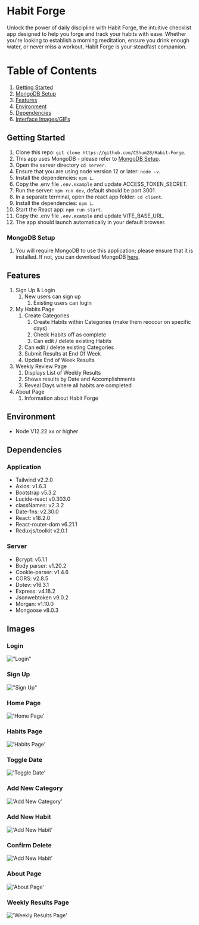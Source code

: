 # Habit Forge

Unlock the power of daily discipline with Habit Forge, the intuitive checklist app designed to help you forge and track your habits with ease. Whether you're looking to establish a morning meditation, ensure you drink enough water, or never miss a workout, Habit Forge is your steadfast companion.

# Table of Contents

1. [Getting Started](#getting-started)
2. [MongoDB Setup](#MongoDB-Setup)
3. [Features](#features)
4. [Environment](#environment)
5. [Dependencies](#dependencies)
6. [Interface Images/GIFs](#interface-imagesgifs)

## Getting Started

1. Clone this repo: `git clone https://github.com/CShum28/Habit-Forge`.
2. This app uses MongoDB - please refer to [MongoDB Setup](###MongoDB-Setup).
3. Open the server directory `cd server`.
4. Ensure that you are using node version 12 or later: `node -v`.
5. Install the dependencies: `npm i`.
6. Copy the .env file `.env.example` and update ACCESS_TOKEN_SECRET.
7. Run the server: `npm run dev`, default should be port 3001.
8. In a separate terminal, open the react app folder: `cd client`.
9. Install the dependencies: `npm i`.
10. Start the React app: `npm run start`.
11. Copy the .env file `.env.example` and update VITE_BASE_URL.
12. The app should launch automatically in your default browser.

### MongoDB Setup

1. You will require MongoDB to use this application; please ensure that it is installed. If not, you can download MongoDB [here](https://www.mongodb.com/).

## Features

1. Sign Up & Login
   1. New users can sign up
      1. Existing users can login
2. My Habits Page
   1. Create Categories
      1. Create Habits within Categories (make them reoccur on specific days)
      1. Check Habits off as complete
      1. Can edit / delete existing Habits
   2. Can edit / delete existing Categories
   3. Submit Results at End Of Week
   4. Update End of Week Results
3. Weekly Review Page
   1. Displays List of Weekly Results
   1. Shows results by Date and Accomplishments
   1. Reveal Days where all habits are completed
4. About Page
   1. Information about Habit Forge

## Environment

- Node V12.22.xx or higher

## Dependencies

### Application

- Tailwind v2.2.0
- Axios: v1.6.3
- Bootstrap v5.3.2
- Lucide-react v0.303.0
- classNames: v2.3.2
- Date-fns: v2.30.0
- React: v18.2.0
- React-router-dom v6.21.1
- Reduxjs/toolkit v2.0.1

### Server

- Bcrypt: v5.1.1
- Body parser: v1.20.2
- Cookie-parser: v1.4.6
- CORS: v2.8.5
- Dotev: v16.3.1
- Express: v4.18.2
- Jsonwebtoken v9.0.2
- Morgan: v1.10.0
- Mongoose v8.0.3

## Images

### Login

!["Login"](https://github.com/CShum28/Habit-Forge/blob/main/client/public/images/login.png)

### Sign Up

!["Sign Up"](https://github.com/CShum28/Habit-Forge/blob/main/client/public/images/sign-up.png)

### Home Page

!['Home Page'](https://github.com/CShum28/Habit-Forge/blob/main/client/public/images/home-page.png)

### Habits Page

!['Habits Page'](https://github.com/CShum28/Habit-Forge/blob/main/client/public/images/habits-page.png)

### Toggle Date

!['Toggle Date'](https://github.com/CShum28/Habit-Forge/blob/main/client/public/images/toggle-date.png)

### Add New Category

!['Add New Category'](https://github.com/CShum28/Habit-Forge/blob/main/client/public/images/add-category.png)

### Add New Habit

!['Add New Habit'](https://github.com/CShum28/Habit-Forge/blob/main/client/public/images/add-habit.png)

### Confirm Delete

!['Add New Habit'](https://github.com/CShum28/Habit-Forge/blob/main/client/public/images/confirm-delete.png)

### About Page

!['About Page'](https://github.com/CShum28/Habit-Forge/blob/main/client/public/images/about-page.png)

### Weekly Results Page

!['Weekly Results Page'](https://github.com/CShum28/Habit-Forge/blob/main/client/public/images/weekly-results.png)
